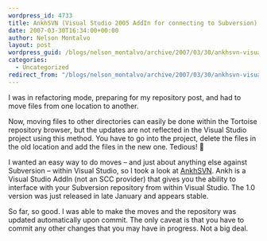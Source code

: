 ```yaml
---
wordpress_id: 4733
title: AnkhSVN (Visual Studio 2005 AddIn for connecting to Subversion)
date: 2007-03-30T16:34:00+00:00
author: Nelson Montalvo
layout: post
wordpress_guid: /blogs/nelson_montalvo/archive/2007/03/30/ankhsvn-visual-studio-2005-addin-for-connecting-to-subversion.aspx
categories:
  - Uncategorized
redirect_from: "/blogs/nelson_montalvo/archive/2007/03/30/ankhsvn-visual-studio-2005-addin-for-connecting-to-subversion.aspx/"
---
```

I was in refactoring mode, preparing for my repository post, and had to move files from one location to another.  
  
Now, moving files to other directories can easily be done within the Tortoise repository browser, but the updates are not reflected in the Visual Studio project using this method. You have to go into the project, delete the files in the old location and add the files in the new one. Tedious! 🙂  
  
I wanted an easy way to do moves &#8211; and just about anything else against Subversion &#8211; within Visual Studio, so I took a look at [AnkhSVN](http://ankhsvn.tigris.org/). Ankh is a Visual Studio AddIn (not an SCC provider) that gives you the ability to interface with your Subversion repository from within Visual Studio. The 1.0 version was just released in late January and appears stable.  
  
So far, so good. I was able to make the moves and the repository was updated automatically upon commit. The only caveat is that you have to commit any other changes that you may have in progress. Not a big deal.